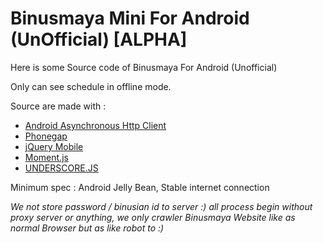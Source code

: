 # Binusmaya Mini For Android (UnOfficial) [ALPHA]

Here is some Source code of Binusmaya For Android (Unofficial)

Only can see schedule in offline mode.

Source are made with :

- [Android Asynchronous Http Client](http://loopj.com/android-async-http/)
- [Phonegap](http://phonegap.com)
- [jQuery Mobile](http://jquerymobile.com/)
- [Moment.js](http://momentjs.com/)
- [UNDERSCORE.JS](http://documentcloud.github.io/underscore/)

Minimum spec : Android Jelly Bean, Stable internet connection

_We not store password / binusian id to server :) all process begin without proxy server or anything, we only crawler Binusmaya Website like as normal Browser but as like robot to :)_
